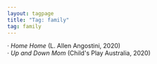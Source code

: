 ```yaml
---
layout: tagpage
title: "Tag: family"
tag: family
---
```

· <em>Home Home</em> (L. Allen Angostini, 2020)</br>
· <em>Up and Down Mom</em> (Child's Play Australia, 2020)
